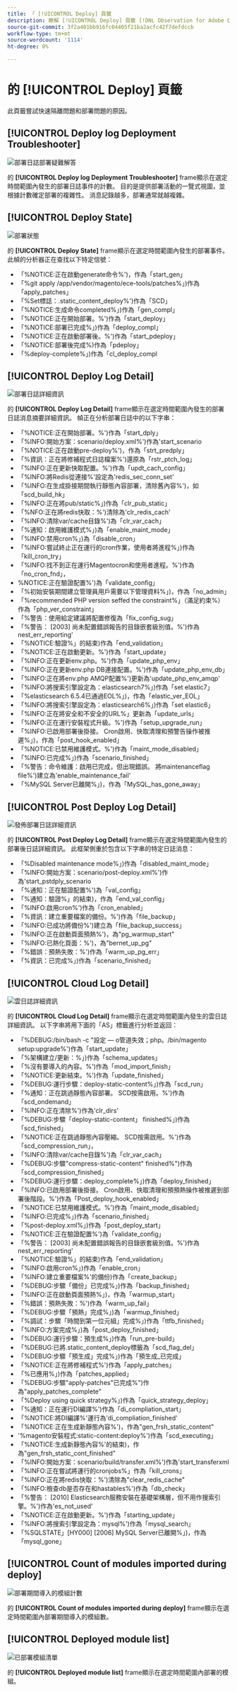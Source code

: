 ```yaml
---
title: 「 [!UICONTROL Deploy] 頁籤
description: 瞭解 [!UICONTROL Deploy] 頁籤 [!DNL Observation for Adobe Commerce]。
source-git-commit: 3f2a401bb916fc04405f21ba2acfc42f7defdccb
workflow-type: tm+mt
source-wordcount: '1114'
ht-degree: 0%

---
```


# 的 [!UICONTROL Deploy] 頁籤

此頁籤嘗試快速隔離問題和部署問題的原因。

## [!UICONTROL Deploy log Deployment Troubleshooter]

![部署日誌部署疑難解答](../../assets/tools/observation-for-adobe-commerce/deploy-tab-1.jpg)

的 **[!UICONTROL Deploy log Deployment Troubleshooter]** frame顯示在選定時間範圍內發生的部署日誌事件的計數。 目的是提供部署活動的一覽式視圖，並根據計數確定部署的複雜性。 消息記錄越多，部署通常就越複雜。

## [!UICONTROL Deploy State]

![部署狀態](../../assets/tools/observation-for-adobe-commerce/deploy-tab-2.jpg)

的 **[!UICONTROL Deploy State]** frame顯示在選定時間範圍內發生的部署事件。 此幀的分析器正在查找以下特定信號：

* 「%NOTICE:正在啟動generate命令%&#39;)，作為「start_gen」
* 「%git apply /app/vendor/magento/ece-tools/patches%」)作為「apply_patches」
* 「%Set標誌：.static_content_deploy%&#39;)作為「SCD」
* 「%NOTICE:生成命令completed%」)作為「gen_compl」
* 「%NOTICE:正在開始部署。%&#39;)作為「start_deploy」
* 「%NOTICE:部署已完成%」)作為「deploy_compl」
* 「%NOTICE:正在啟動部署後。%&#39;)作為「start_pdeploy」
* 「%NOTICE:部署後完成%)作為「pdeploy」
* 「%deploy-complete%」)作為「cl_deploy_compl

## [!UICONTROL Deploy Log Detail]

![部署日誌詳細資訊](../../assets/tools/observation-for-adobe-commerce/deploy-tab-3.jpg)

的 **[!UICONTROL Deploy Log Detail]** frame顯示在選定時間範圍內發生的部署日誌消息摘要詳細資訊。 幀正在分析部署日誌中的以下字串：

* 「%NOTICE:正在開始部署。%&#39;)作為「start_dply」
* 「%INFO:開始方案：scenario/deploy.xml%&#39;)作為&#39;start_scenario
* 「%NOTICE:正在啟動pre-deploy%&#39;)，作為「strt_predply」
* 「%資訊：正在將修補程式日誌檔案%&#39;)還原為「rstr_ptch_log」
* 「%INFO:正在更新快取配置。%&#39;)作為「updt_cach_config」
* 「%INFO:將Redis從連接%&#39;設定為&#39;redis_sec_conn_set&#39;
* 「%INFO:在生成掛接期間執行靜態內容部署，清除舊內容%&#39;)，如「scd_build_hk」
* 「%INFO:正在將pub/static%」)作為「clr_pub_static」
* 「%NFO:正在將redis快取：%&#39;)清除為&#39;clr_redis_cach&#39;
* 「%INFO:清除var/cache目錄%&#39;)為「clr_var_cach」
* 「%通知：啟用維護模式%」)為「enable_maint_mode」
* 「%INFO:禁用cron%」)為「disable_cron」
* 「%INFO:嘗試終止正在運行的cron作業，使用者將進程%」)作為「kill_cron_try」
* 「%INFO:找不到正在運行Magentocron和使用者進程。%&#39;)作為「no_cron_fnd」，
* %NOTICE:正在驗證配置%&#39;)為「validate_config」
* 「%初始安裝期間建立管理員用戶需要以下管理資料%」)，作為「no_admin」
* 「%recommended PHP version seffed the constraint%」（滿足約束%）作為「php_ver_constraint」
* 「%警告：使用給定建議將配置修復為「fix_config_sug」
* 「%警告： [2003] 尚未配置錯誤報告的目錄嵌套級別值。%&#39;)作為nest_err_reporting&#39;
* 「%NOTICE:驗證%」的結束)作為「end_validation」
* 「%NOTICE:正在啟動更新。%&#39;)作為「start_update」
* 「%INFO:正在更新env.php。%&#39;)作為「update_php_env」
* 「%INFO:正在更新env.php DB連接配置。%&#39;)作為「update_php_env_db」
* 「%INFO:正在將env.php AMQP配置%&#39;)更新為&#39;update_php_env_amqp&#39;
* 「%INFO:將搜索引擎設定為：elasticsearch7%」)作為「set elastic7」
* 「%elasticsearch 6.5.4已通過EOL%」)，作為「elastic_ver_EOL」
* 「%INFO:將搜索引擎設定為：elasticsearch6%」)作為「set elastic6」
* 「%INFO:正在將安全和不安全的URL%」更新為「update_urls」
* 「%INFO:正在運行安裝程式升級。%&#39;)作為「setup_upgrade_run」
* 「%INFO:已啟用部署後掛接。 Cron啟用、快取清理和預警告操作被推遲%」)，作為「post_hook_enabled」
* 「%NOTICE:已禁用維護模式。%&#39;)作為「maint_mode_disabled」
* 「%INFO:已完成%」)作為「scenario_finished」
* 「%警告：命令維護：啟用已完成，但出現錯誤。 將maintenanceflag file%&#39;)建立為&#39;enable_maintenance_fail&#39;
* 「%MySQL Server已離開%」)，作為「MySQL_has_gone_away」

## [!UICONTROL Post Deploy Log Detail]

![發佈部署日誌詳細資訊](../../assets/tools/observation-for-adobe-commerce/deploy-tab-4.jpg)

的 **[!UICONTROL Post Deploy Log Detail]** frame顯示在選定時間範圍內發生的部署後日誌詳細資訊。 此框架側重於包含以下字串的特定日誌消息：

* 「%Disabled maintenance mode%」)作為「disabled_maint_mode」
* 「%INFO:開始方案：scenario/post-deploy.xml%&#39;)作為&#39;start_pstdply_scenario
* 「%通知：正在驗證配置%&#39;)為「val_config」
* 「%通知：驗證%」的結束)，作為「end_val_config」
* 「%INFO:啟用cron%&#39;)作為「cron_enabled」
* 「%資訊：建立重要檔案的備份。%&#39;)作為「file_backup」
* 「%INFO:已成功將備份%&#39;)建立為「file_backup_success」
* 「%INFO:正在啟動頁面預熱%&#39;)，為&quot;pg_warmup_start&quot;
* 「%INFO:已熱化頁面：%&#39;)，為&quot;bernet_up_pg&quot;
* 「%錯誤：預熱失敗：%&#39;)作為「warm_up_pg_err」
* 「%資訊：已完成%」)作為「scenario_finished」

## [!UICONTROL Cloud Log Detail]

![雲日誌詳細資訊](../../assets/tools/observation-for-adobe-commerce/deploy-tab-5.jpg)

的 **[!UICONTROL Cloud Log Detail]** frame顯示在選定時間範圍內發生的雲日誌詳細資訊。 以下字串將用下面的「AS」標籤進行分析並返回：

* 「%DEBUG:/bin/bash -c &quot;設定 — o管道失效；php。/bin/magento setup:upgrade%&#39;)作為「start_update」
* 「%架構建立/更新：%」)作為「schema_updates」
* 「%沒有要導入的內容。%&#39;)作為「mod_import_finish」
* 「%NOTICE:更新結束。%&#39;)作為「update_finished」
* 「%DEBUG:運行步驟：deploy-static-content%」)作為「scd_run」
* 「%通知：正在跳過靜態內容部署。 SCD按需啟用。%&#39;)作為「scd_ondemand」
* 「%INFO:正在清除%&#39;)作為&#39;clr_dirs&#39;
* 「%DEBUG:步驟「deploy-static-content」 finished%」)作為「scd_finished」
* 「%NOTICE:正在跳過靜態內容壓縮。 SCD按需啟用。%&#39;)作為「scd_compression_run」，
* 「%INFO:清除var/cache目錄%&#39;)為「clr_var_cach」
* 「%DEBUG:步驟&quot;compress-static-content&quot; finished%&quot;)作為「scd_compression_finished」
* 「%DEBUG:運行步驟：deploy_complete%」)作為「deploy_finished」
* 「%INFO:已啟用部署後掛接。 Cron啟用、快取清理和預預熱操作被推遲到部署後階段。%&#39;)作為「Post_deploy_hook_enabled」
* 「%NOTICE:已禁用維護模式。%&#39;)作為「maint_mode_disabled」
* 「%INFO:已完成%」)作為「scenario_finished」
* 「%post-deploy.xml%」)作為「post_deploy_start」
* 「%NOTICE:正在驗證配置%&#39;)為「validate_config」
* 「%警告： [2003] 尚未配置錯誤報告的目錄嵌套級別值。%&#39;)作為nest_err_reporting&#39;
* 「%NOTICE:驗證%」的結束)作為「end_validation」
* 「%INFO:啟用cron%」)作為「enable_cron」
* 「%INFO:建立重要檔案%&#39;的備份)作為「create_backup」
* 「%DEBUG:步驟「備份」已完成%」)作為「backup_finished」
* 「%INFO:正在啟動頁面預熱%」)，作為「warmup_start」
* 「%錯誤：預熱失敗：%&#39;)作為「warm_up_fail」
* 「%DEBUG:步驟「預熱」完成%」)為「warmup_finished」
* 「%調試：步驟「時間到第一位元組」完成%」)作為「ttfb_finished」
* 「%INFO:方案完成%」)為「post_deploy_finished」
* 「%DEBUG:運行步驟：預生成%」)作為「run_pre-build」
* 「%DEBUG:已將.static_content_deploy標籤為「scd_flag_del」
* 「%DEBUG:步驟「預生成」完成%」)作為「預生成_已完成」
* 「%NOTICE:正在將修補程式%&#39;)作為「apply_patches」
* 「%已應用%」)作為「patches_applied」
* 「%DEBUG:步驟&quot;apply-patches&quot;已完成%&quot;)作為&quot;apply_patches_complete&quot;
* 「%Deploy using quick strategy%」)作為「quick_strategy_deploy」
* 「%通知：正在運行DI編譯%&#39;)作為「di_compliation_start」
* 「%NOTICE:將DI編譯%&#39;運行為&#39;di_compliation_finished&#39;
* 「%NOTICE:正在生成新靜態內容%&#39;)，作為&quot;gen_frsh_static_content&quot;
* &#39;%magento安裝程式:static-content:deploy%&#39;)作為「scd_executing」
* 「%NOTICE:生成新靜態內容%&#39;的結束)，作為&quot;gen_frsh_static_cont_finished&quot;
* 「%INFO:開始方案：scenario/build/transfer.xml%&#39;)作為&#39;start_transferxml
* 「%INFO:正在嘗試將運行的cronjobs%」作為「kill_crons」
* 「%INFO:正在將redis快取：%&#39;)清除為&quot;clear_redis_cache&quot;
* 「%INFO:檢查db是否存在和hastables%&#39;)作為「db_check」
* 「%警告： [2010] Elasticsearch服務安裝在基礎架構層，但不用作搜索引擎。%&#39;)作為&#39;es_not_used&#39;
* 「%NOTICE:正在啟動更新。%&#39;)作為「starting_update」
* 「%INFO:將搜索引擎設定為：mysql%&#39;)作為「mysql_search」
* 「%SQLSTATE」[HY000] [2006] MySQL Server已離開%」)，作為「mysql_gone」

## [!UICONTROL Count of modules imported during deploy]

![部署期間導入的模組計數](../../assets/tools/observation-for-adobe-commerce/deploy-tab-6.jpg)

的 **[!UICONTROL Count of modules imported during deploy]** frame顯示在選定時間範圍內部署期間導入的模組數。

## [!UICONTROL Deployed module list]

![已部署模組清單](../../assets/tools/observation-for-adobe-commerce/deploy-tab-7.jpg)

的 **[!UICONTROL Deployed module list]** frame顯示在選定時間範圍內部署的模組。

